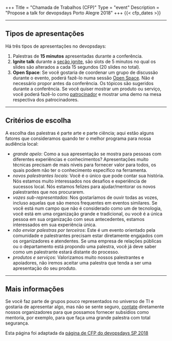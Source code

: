 +++
Title = "Chamada de Trabalhos (CFP)"
Type = "event"
Description = "Propose a talk for devopsdays Porto Alegre 2018"
+++
  {{< cfp_dates >}}

<hr>

## Tipos de apresentações

Há três tipos de apresentações no devopsdays:

1. Palestras de **15 minutos** apresentadas durante a conferência.
2. **Ignite talk** durante a [seção ignite](/pages/ignite-talks-format), são slots de 5 minutos no qual os slides são alterados a cada 15 segundos (20 slides no total).
3. **Open Space**: Se você gostaria de coordenar um grupo de discussão durante o evento, poderá fazê-lo numa sessão [Open Space](/pages/open-space-format). Não é necessário propor antes da conferência. Os tópicos são sugeridos durante a conferência. Se você quiser mostrar um produto ou serviço, você poderá fazê-lo como [patrocinador](../patrocinio) e mostrar uma demo na mesa respectiva dos patrocinadores.

<hr>

## Critérios de escolha

A escolha das palestras é parte arte e parte ciência; aqui estão alguns fatores que consideramos quando ter o melhor programa para nossa audiência local:

- _grande apelo_: Como a sua apresentação se mostra para pessoas com diferentes experiências e conhecimentos? Apresentações muito técnicas precisam de mais níveis para fornecer valor para todos, os quais podem não ter o conhecimento específico na ferramenta.
- _novos palestrantes locais_: Você é o único que pode contar sua história. Nós estamos muito interessados nos desafios e experiência de sucessos local. Nós estamos felizes para ajudar/mentorar os novos palestrantes que nos procurarem.
- _vozes sub-representadas_: Nos gostaríamos de ouvir todas as vozes, incluso aquelas que são menos frequentes em eventos similares. Se você está num campo que não é considerado como um de tecnologia, você está em uma organização grande e tradicional, ou você é a única pessoa em sua organização com seus antecedentes, estamos interessados em sua experiência única.
- _não enviar palestras por terceiros_: Este é um evento orientado pela comunidade e palestrantes precisam estar diretamente engajados com os organizadores e atendentes. Se uma empresa de relações públicas ou o departamento está propondo uma palestra, você já deve saber como um palestrante estará distante do processo.
- _produtos e serviços_: Valorizamos muito nossos palestrantes e apoiadores, não iremos aceitar uma palestra que tenda a ser uma apresentação do seu produto.

<hr>

## Mais informações

Se você faz parte de grupos pouco representados no universo de TI e gostaria de apresentar algo, mas não se sente seguro, [contate](/events/2018-porto-alegre/contato) diretamente nossos organizadores para que possamos fornecer subsídios como mentoria, por exemplo, para que faça uma grande palestra com total segurança.


Esta página foi adaptada da [página de CFP do devopsdays SP 2018](https://www.devopsdays.org/events/2018-sao-paulo/cfp/)
